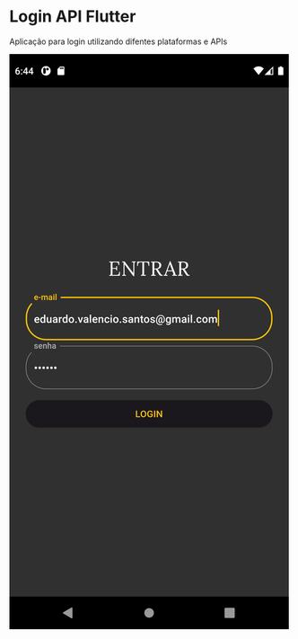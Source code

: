 # Login API Flutter

Aplicação para login utilizando difentes plataformas e APIs

<img src="/screens/Screenshot_1656614688.png" alt="Login_Page"/>